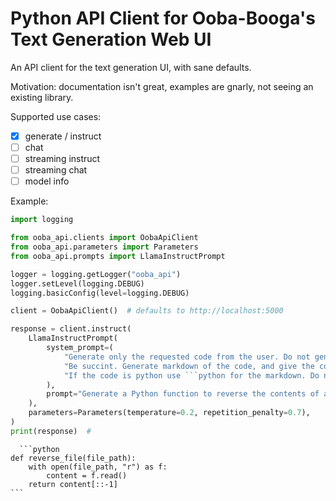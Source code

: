 # Python API Client for Ooba-Booga's Text Generation Web UI

An API client for the text generation UI, with sane defaults.

Motivation: documentation isn't great, examples are gnarly, not seeing an existing library.

Supported use cases:
- [x] generate / instruct
- [ ] chat
- [ ] streaming instruct
- [ ] streaming chat
- [ ] model info

Example:
```python
import logging

from ooba_api.clients import OobaApiClient
from ooba_api.parameters import Parameters
from ooba_api.prompts import LlamaInstructPrompt

logger = logging.getLogger("ooba_api")
logger.setLevel(logging.DEBUG)
logging.basicConfig(level=logging.DEBUG)

client = OobaApiClient()  # defaults to http://localhost:5000

response = client.instruct(
    LlamaInstructPrompt(
        system_prompt=(
            "Generate only the requested code from the user. Do not generate anything else. "
            "Be succint. Generate markdown of the code, and give the correct type. "
            "If the code is python use ```python for the markdown. Do not explain afterwards"
        ),
        prompt="Generate a Python function to reverse the contents of a file",
    ),
    parameters=Parameters(temperature=0.2, repetition_penalty=0.7),
)
print(response)  #
```

~~~
  ```python
def reverse_file(file_path):
    with open(file_path, "r") as f:
        content = f.read()
    return content[::-1]
```
~~~
